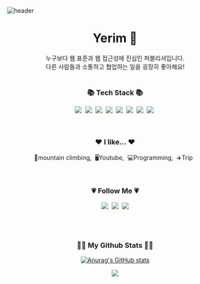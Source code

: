 ![header](https://capsule-render.vercel.app/api?type=Waving&color=gradient&customColorList=(0,2,5,1,20)&height=320&width=100%&&section=header&text=Welecome%20to%20Yerim's%20Github%20!&fontSize=48)

<h1 align="center">Yerim 🐥</h1>
<div align="center">누구보다 웹 표준과 웹 접근성에 진심인 퍼블리셔입니다.</div>
<div align="center">다른 사람들과 소통하고 협업하는 일을 굉장히 좋아해요!</div>

<br>
<h3 align="center">📚 Tech Stack 📚</h3>
<p align="center">
  <img src="https://img.shields.io/badge/HTML5-00599C?style=flat-square&logo=C%2B%2B&logoColor=#E34F26](https://img.shields.io/badge/html5-%23E34F26.svg?style=for-the-badge&logo=html5&logoColor=white"/></a>&nbsp 
  <img src="https://img.shields.io/badge/css3-1572B6?style=flat-square&logo=css3&logoColor=white"/></a>&nbsp
  <img src="https://img.shields.io/badge/javascript-F7DF1E?style=for-the-badge&logo=javascript&logoColor=black"/></a>&nbsp 
  <img src="https://img.shields.io/badge/JQuery-0769AD?style=flat-square&logo=jquery&logoColor=white"/></a>&nbsp
  <img src="https://img.shields.io/badge/-A8B9CC?style=flat-square&logo=c&logoColor=white"/></a>&nbsp
  <img src="https://img.shields.io/badge/github-181717?style=flat-square&logo=github&logoColor=white"/></a>&nbsp 
  <img src="https://img.shields.io/badge/figma-F24E1E?style=flat-square&logo=figma&logoColor=white"/></a>&nbsp 
  <img src="https://img.shields.io/badge/figma-F24E1E?style=flat-square&logo=figma&logoColor=white"/></a>&nbsp 
</p>

<br>

<h3 align="center">❤️ I like... ❤️</h3>
<p align="center">💪mountain climbing,&nbsp;&nbsp;🖥Youtube,&nbsp;&nbsp;💻Programming,&nbsp;&nbsp;✈️Trip&nbsp;&nbsp;</p>

<br>

<h3 align="center">💗 Follow Me 💗</h3>
<p align="center">
  <a href="https://blog.naver.com/jh19930"><img src="https://img.shields.io/badge/Tech%20Blog-11B48A?style=flat-square&logo=Vimeo&logoColor=white&link=https://blog.naver.com/jh19930)"/></a>&nbsp
  <a href="https://www.instagram.com/hye_inisfree/"><img src="https://img.shields.io/badge/Instagram-E4405F?style=flat-square&logo=Instagram&logoColor=white&link=https://www.instagram.com/_yer2m/"/></a>&nbsp
  <a href="mailto:kyl09500@gmail.com"><img src="https://img.shields.io/badge/Gmail-d14836?style=flat-square&logo=Gmail&logoColor=white&link=kyl09500@gmail.com"/></a>
</p>

<br>
<br>

<h3 align="center">👩‍💻 My Github Stats 👩‍💻</h3>
<div align="center">

[![Anurag's GitHub stats](https://github-readme-stats.vercel.app/api?username=hyeinisfree&hide_title=true&show_icons=true&include_all_commits=true&disable_animations=true&theme=vue)](https://github.com/anuraghazra/github-readme-stats)
</div>
<p align="center">
  <a href="https://hits.seeyoufarm.com"><img src="https://hits.seeyoufarm.com/api/count/incr/badge.svg?url=https%3A%2F%2Fgithub.com%2Fhyeinisfree&count_bg=%2341B883&title_bg=%23CDC2C2&icon=github.svg&icon_color=%23E7E7E7&title=hits&edge_flat=false"/></a>
</p>

